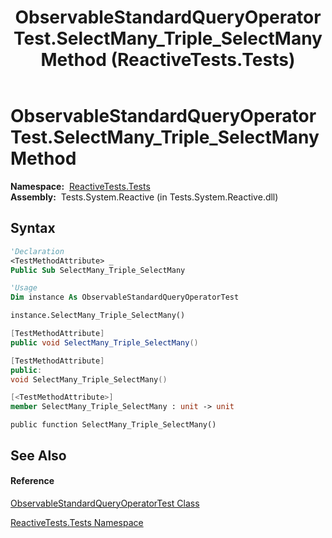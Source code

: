 ﻿---
title: ObservableStandardQueryOperatorTest.SelectMany_Triple_SelectMany Method  (ReactiveTests.Tests)
TOCTitle: SelectMany_Triple_SelectMany Method
ms:assetid: M:ReactiveTests.Tests.ObservableStandardQueryOperatorTest.SelectMany_Triple_SelectMany
ms:mtpsurl: https://msdn.microsoft.com/en-us/library/reactivetests.tests.observablestandardqueryoperatortest.selectmany_triple_selectmany(v=VS.103)
ms:contentKeyID: 36620724
ms.date: 06/28/2011
mtps_version: v=VS.103
f1_keywords:
- ReactiveTests.Tests.ObservableStandardQueryOperatorTest.SelectMany_Triple_SelectMany
dev_langs:
- CSharp
- JScript
- VB
- FSharp
- c++
---

# ObservableStandardQueryOperatorTest.SelectMany\_Triple\_SelectMany Method

**Namespace:**  [ReactiveTests.Tests](hh289046\(v=vs.103\).md)  
**Assembly:**  Tests.System.Reactive (in Tests.System.Reactive.dll)

## Syntax

``` vb
'Declaration
<TestMethodAttribute> _
Public Sub SelectMany_Triple_SelectMany
```

``` vb
'Usage
Dim instance As ObservableStandardQueryOperatorTest

instance.SelectMany_Triple_SelectMany()
```

``` csharp
[TestMethodAttribute]
public void SelectMany_Triple_SelectMany()
```

``` c++
[TestMethodAttribute]
public:
void SelectMany_Triple_SelectMany()
```

``` fsharp
[<TestMethodAttribute>]
member SelectMany_Triple_SelectMany : unit -> unit 
```

``` jscript
public function SelectMany_Triple_SelectMany()
```

## See Also

#### Reference

[ObservableStandardQueryOperatorTest Class](hh288944\(v=vs.103\).md)

[ReactiveTests.Tests Namespace](hh289046\(v=vs.103\).md)

